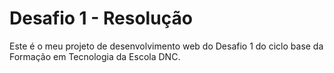 # Desafio 1 - Resolução
Este é o meu projeto de desenvolvimento web do Desafio 1 do ciclo base da Formação em Tecnologia da Escola DNC.
